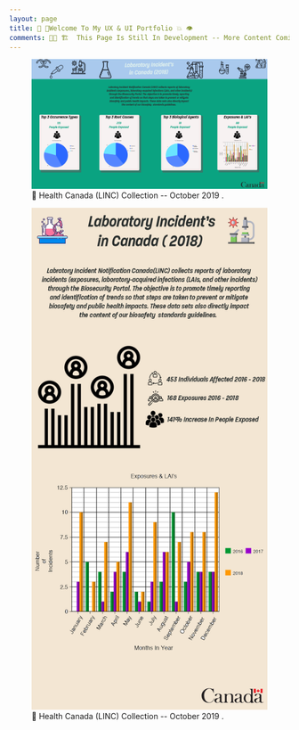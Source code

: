 ```yaml
---
layout: page
title: 👋 📱Welcome To My UX & UI Portfolio 💥 👁
comments: 🔨🚧 🏗  This Page Is Still In Development -- More Content Coming Soon 🔨 🚧 🏗  
---
```



<figure>
	<img src="/assets/img/PortfolioContent_1.png">
	<figcaption> 📸 Health Canada (LINC) Collection -- October 2019 .</figcaption>
</figure>

<figure>
	<img src="/assets/img/PortfolioContent_2.png">
	<figcaption> 📸 Health Canada (LINC) Collection -- October 2019 .</figcaption>
</figure>
